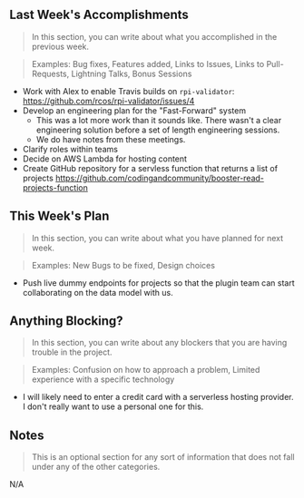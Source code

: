 ## Last Week's Accomplishments

> In this section, you can write about what you accomplished in the previous week.

> Examples:
> Bug fixes, Features added, Links to Issues, Links to Pull-Requests, Lightning Talks, Bonus Sessions

- Work with Alex to enable Travis builds on `rpi-validator`: https://github.com/rcos/rpi-validator/issues/4
- Develop an engineering plan for the "Fast-Forward" system
    - This was a lot more work than it sounds like. There wasn't a clear engineering solution before a set of length engineering sessions.
    - We do have notes from these meetings.
- Clarify roles within teams
- Decide on AWS Lambda for hosting content
- Create GitHub repository for a servless function that returns a list of projects https://github.com/codingandcommunity/booster-read-projects-function

## This Week's Plan

> In this section, you can write about what you have planned for next week.

> Examples: New Bugs to be fixed, Design choices

- Push live dummy endpoints for projects so that the plugin team can start collaborating on the data model with us.


## Anything Blocking?

> In this section, you can write about any blockers that you are having trouble in the project.

> Examples: Confusion on how to approach a problem, Limited experience with a specific technology

- I will likely need to enter a credit card with a serverless hosting provider. I don't really want to use a personal one for this.

## Notes

> This is an optional section for any sort of information that does not fall under any of the other categories.

N/A